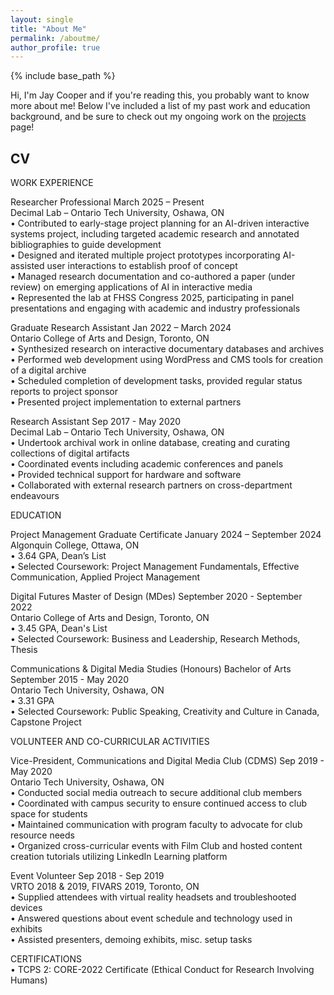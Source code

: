 ```yaml
---
layout: single
title: "About Me"
permalink: /aboutme/
author_profile: true
---
```


{% include base_path %}


Hi, I'm Jay Cooper and if you're reading this, you probably want to know more about me! Below I've included a list of my past work and education background,
and be sure to check out my ongoing work on the [projects](/projects/) page!

## CV  
    
WORK EXPERIENCE  
  
Researcher Professional March 2025 – Present  
Decimal Lab – Ontario Tech University, Oshawa, ON  
• Contributed to early-stage project planning for an AI-driven interactive systems project, including targeted academic research and annotated bibliographies to guide development  
• Designed and iterated multiple project prototypes incorporating AI-assisted user interactions to establish proof of concept  
• Managed research documentation and co-authored a paper (under review) on emerging applications of AI in interactive media  
• Represented the lab at FHSS Congress 2025, participating in panel presentations and engaging with academic and industry professionals    
  
Graduate Research Assistant Jan 2022 – March 2024  
Ontario College of Arts and Design, Toronto, ON  
• Synthesized research on interactive documentary databases and archives  
• Performed web development using WordPress and CMS tools for creation of a digital archive  
• Scheduled completion of development tasks, provided regular status reports to project sponsor  
• Presented project implementation to external partners  
  
Research Assistant Sep 2017 - May 2020  
Decimal Lab – Ontario Tech University, Oshawa, ON  
• Undertook archival work in online database, creating and curating collections of digital artifacts  
• Coordinated events including academic conferences and panels  
• Provided technical support for hardware and software  
• Collaborated with external research partners on cross-department endeavours  

EDUCATION  
  
Project Management Graduate Certificate January 2024 – September 2024  
Algonquin College, Ottawa, ON  
• 3.64 GPA, Dean’s List  
• Selected Coursework: Project Management Fundamentals, Effective Communication, Applied Project Management  
  
Digital Futures Master of Design (MDes) September 2020 - September 2022  
Ontario College of Arts and Design, Toronto, ON  
• 3.45 GPA, Dean's List  
• Selected Coursework: Business and Leadership, Research Methods, Thesis  
  
Communications & Digital Media Studies (Honours) Bachelor of Arts September 2015 - May 2020  
Ontario Tech University, Oshawa, ON  
• 3.31 GPA  
• Selected Coursework: Public Speaking, Creativity and Culture in Canada, Capstone Project  

VOLUNTEER AND CO-CURRICULAR ACTIVITIES  
  
Vice-President, Communications and Digital Media Club (CDMS) Sep 2019 - May 2020  
Ontario Tech University, Oshawa, ON  
• Conducted social media outreach to secure additional club members  
• Coordinated with campus security to ensure continued access to club space for students  
• Maintained communication with program faculty to advocate for club resource needs  
• Organized cross-curricular events with Film Club and hosted content creation tutorials utilizing LinkedIn Learning platform   
  
Event Volunteer Sep 2018 - Sep 2019  
VRTO 2018 & 2019, FIVARS 2019, Toronto, ON  
• Supplied attendees with virtual reality headsets and troubleshooted devices  
• Answered questions about event schedule and technology used in exhibits  
• Assisted presenters, demoing exhibits, misc. setup tasks  
  
CERTIFICATIONS  
• TCPS 2: CORE-2022 Certificate (Ethical Conduct for Research Involving Humans)  